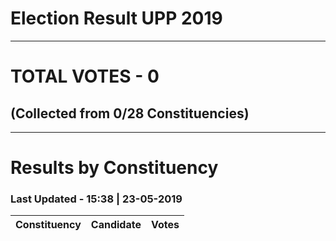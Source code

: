 # Election Result UPP 2019

---
# TOTAL VOTES - 0 
## (Collected from 0/28 Constituencies) 


---
# Results by Constituency 

### Last Updated - 15:38 | 23-05-2019 


|Constituency|Candidate| Votes |
|:----------:|:-------:|------:|


<script async src='https://www.googletagmanager.com/gtag/js?id=UA-138371535-2'></script><script>window.dataLayer = window.dataLayer || [];function gtag(){dataLayer.push(arguments);}gtag('js', new Date());gtag('config', 'UA-138371535-2');</script>